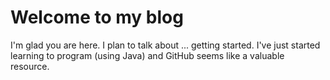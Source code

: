 # Welcome to my blog

I'm glad you are here. I plan to talk about ...
getting started. I've just started learning to program
(using Java) and GitHub seems like a valuable resource.
